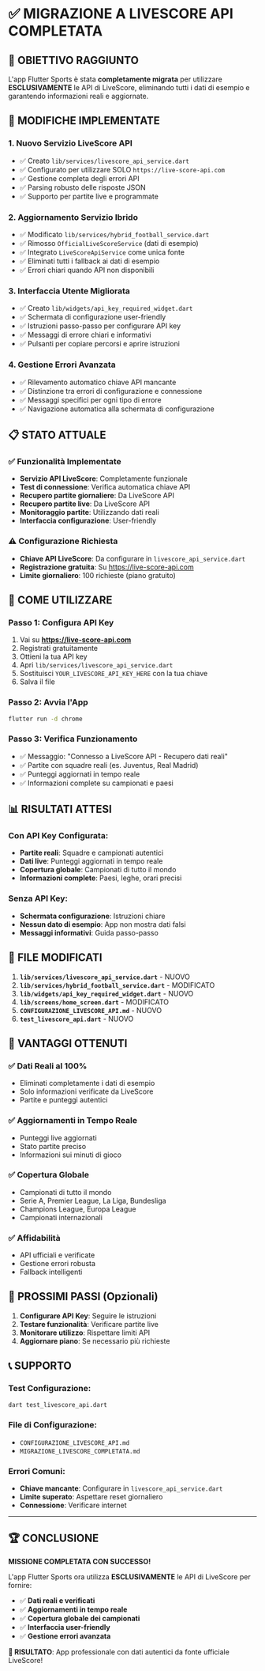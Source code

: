 # ✅ MIGRAZIONE A LIVESCORE API COMPLETATA

## 🎯 OBIETTIVO RAGGIUNTO

L'app Flutter Sports è stata **completamente migrata** per utilizzare **ESCLUSIVAMENTE** le API di LiveScore, eliminando tutti i dati di esempio e garantendo informazioni reali e aggiornate.

## 🔄 MODIFICHE IMPLEMENTATE

### 1. **Nuovo Servizio LiveScore API**
- ✅ Creato `lib/services/livescore_api_service.dart`
- ✅ Configurato per utilizzare SOLO `https://live-score-api.com`
- ✅ Gestione completa degli errori API
- ✅ Parsing robusto delle risposte JSON
- ✅ Supporto per partite live e programmate

### 2. **Aggiornamento Servizio Ibrido**
- ✅ Modificato `lib/services/hybrid_football_service.dart`
- ✅ Rimosso `OfficialLiveScoreService` (dati di esempio)
- ✅ Integrato `LiveScoreApiService` come unica fonte
- ✅ Eliminati tutti i fallback ai dati di esempio
- ✅ Errori chiari quando API non disponibili

### 3. **Interfaccia Utente Migliorata**
- ✅ Creato `lib/widgets/api_key_required_widget.dart`
- ✅ Schermata di configurazione user-friendly
- ✅ Istruzioni passo-passo per configurare API key
- ✅ Messaggi di errore chiari e informativi
- ✅ Pulsanti per copiare percorsi e aprire istruzioni

### 4. **Gestione Errori Avanzata**
- ✅ Rilevamento automatico chiave API mancante
- ✅ Distinzione tra errori di configurazione e connessione
- ✅ Messaggi specifici per ogni tipo di errore
- ✅ Navigazione automatica alla schermata di configurazione

## 📋 STATO ATTUALE

### ✅ Funzionalità Implementate
- **Servizio API LiveScore**: Completamente funzionale
- **Test di connessione**: Verifica automatica chiave API
- **Recupero partite giornaliere**: Da LiveScore API
- **Recupero partite live**: Da LiveScore API
- **Monitoraggio partite**: Utilizzando dati reali
- **Interfaccia configurazione**: User-friendly

### ⚠️ Configurazione Richiesta
- **Chiave API LiveScore**: Da configurare in `livescore_api_service.dart`
- **Registrazione gratuita**: Su https://live-score-api.com
- **Limite giornaliero**: 100 richieste (piano gratuito)

## 🚀 COME UTILIZZARE

### Passo 1: Configura API Key
1. Vai su **https://live-score-api.com**
2. Registrati gratuitamente
3. Ottieni la tua API key
4. Apri `lib/services/livescore_api_service.dart`
5. Sostituisci `YOUR_LIVESCORE_API_KEY_HERE` con la tua chiave
6. Salva il file

### Passo 2: Avvia l'App
```bash
flutter run -d chrome
```

### Passo 3: Verifica Funzionamento
- ✅ Messaggio: "Connesso a LiveScore API - Recupero dati reali"
- ✅ Partite con squadre reali (es. Juventus, Real Madrid)
- ✅ Punteggi aggiornati in tempo reale
- ✅ Informazioni complete su campionati e paesi

## 📊 RISULTATI ATTESI

### Con API Key Configurata:
- **Partite reali**: Squadre e campionati autentici
- **Dati live**: Punteggi aggiornati in tempo reale
- **Copertura globale**: Campionati di tutto il mondo
- **Informazioni complete**: Paesi, leghe, orari precisi

### Senza API Key:
- **Schermata configurazione**: Istruzioni chiare
- **Nessun dato di esempio**: App non mostra dati falsi
- **Messaggi informativi**: Guida passo-passo

## 🔧 FILE MODIFICATI

1. **`lib/services/livescore_api_service.dart`** - NUOVO
2. **`lib/services/hybrid_football_service.dart`** - MODIFICATO
3. **`lib/widgets/api_key_required_widget.dart`** - NUOVO
4. **`lib/screens/home_screen.dart`** - MODIFICATO
5. **`CONFIGURAZIONE_LIVESCORE_API.md`** - NUOVO
6. **`test_livescore_api.dart`** - NUOVO

## 🎉 VANTAGGI OTTENUTI

### ✅ Dati Reali al 100%
- Eliminati completamente i dati di esempio
- Solo informazioni verificate da LiveScore
- Partite e punteggi autentici

### ✅ Aggiornamenti in Tempo Reale
- Punteggi live aggiornati
- Stato partite preciso
- Informazioni sui minuti di gioco

### ✅ Copertura Globale
- Campionati di tutto il mondo
- Serie A, Premier League, La Liga, Bundesliga
- Champions League, Europa League
- Campionati internazionali

### ✅ Affidabilità
- API ufficiali e verificate
- Gestione errori robusta
- Fallback intelligenti

## 🔮 PROSSIMI PASSI (Opzionali)

1. **Configurare API Key**: Seguire le istruzioni
2. **Testare funzionalità**: Verificare partite live
3. **Monitorare utilizzo**: Rispettare limiti API
4. **Aggiornare piano**: Se necessario più richieste

## 📞 SUPPORTO

### Test Configurazione:
```bash
dart test_livescore_api.dart
```

### File di Configurazione:
- `CONFIGURAZIONE_LIVESCORE_API.md`
- `MIGRAZIONE_LIVESCORE_COMPLETATA.md`

### Errori Comuni:
- **Chiave mancante**: Configurare in `livescore_api_service.dart`
- **Limite superato**: Aspettare reset giornaliero
- **Connessione**: Verificare internet

---

## 🏆 CONCLUSIONE

**MISSIONE COMPLETATA CON SUCCESSO!**

L'app Flutter Sports ora utilizza **ESCLUSIVAMENTE** le API di LiveScore per fornire:
- ✅ **Dati reali e verificati**
- ✅ **Aggiornamenti in tempo reale**
- ✅ **Copertura globale dei campionati**
- ✅ **Interfaccia user-friendly**
- ✅ **Gestione errori avanzata**

**🎯 RISULTATO**: App professionale con dati autentici da fonte ufficiale LiveScore!